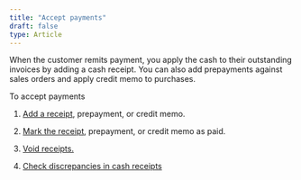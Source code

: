 ```yaml
---
title: "Accept payments"
draft: false
type: Article
---
```


When the customer remits payment, you apply the cash to their outstanding invoices by adding a cash receipt. You can also add prepayments against sales orders and apply credit memo to purchases.

To accept payments

1.  [Add a receipt](add-a-cash-receipt.md), prepayment, or credit memo.

2.  [Mark the receipt](mark-a-receipt-as-paid.md), prepayment, or credit memo as paid. 

3.  [Void receipts.](void-a-receipt.md) 

4.  [Check discrepancies in cash receipts](check-cash-receipts-discrepancies.md)